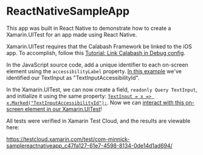 # ReactNativeSampleApp

This app was built in React Native to demonstrate how to create a Xamarin.UITest for an app made using React Native.

Xamarin.UITest requires that the Calabash Framework be linked to the iOS app. To accomplish, follow this [Tutorial: Link Calabash in Debug config](https://github.com/calabash/calabash-ios/wiki/Tutorial%3A-Link-Calabash-in-Debug-config).

In the JavaScript source code, add a unique identifier to each on-screen element using the `accessibilityLabel` property. [In this example](https://github.com/brminnick/ReactNativeSampleApp/blob/master/index.ios.js#L31) we've identified our TextInput as "TextInputAccessibilityId".

In the Xamarin.UITest, we can now create a field, `readonly Query TextInput`, and initialize it using the same property: [`TextInput = x => x.Marked("TextInputAccessibilityId");`](https://github.com/brminnick/ReactNativeSampleApp/blob/master/UITests/UITests/Tests.cs#L23). Now we can [interact with this on-screen element in our Xamarin.UITest](https://github.com/brminnick/ReactNativeSampleApp/blob/master/UITests/UITests/Tests.cs#L45)!

All tests were verified in Xamarin Test Cloud, and the results are viewable here:

https://testcloud.xamarin.com/test/com-minnick-samplereactnativeapp_c47fa127-61e7-4598-8134-0de14d1ad694/

